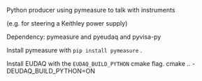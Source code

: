 Python producer using pymeasure to talk with instruments

(e.g. for steering a Keithley power supply)

Dependency: pymeasure and pyeudaq and pyvisa-py

Install pymeasure with `pip install pymeasure` .

Install EUDAQ with the `EUDAQ_BUILD_PYTHON` cmake flag.
        cmake .. -DEUDAQ_BUILD_PYTHON=ON
